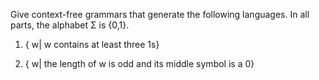 Give context-free grammars that generate the following languages. In all parts, the alphabet Σ is {0,1}.

1. { w| w contains at least three 1s}

2. { w| the length of w is odd and its middle symbol is a 0}
